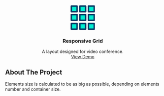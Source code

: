 
<p align="center">
  <a href="https://july-.github.io/grid-for-videoconference/">
    <img src="src/images/grid.svg" alt="Logo" width="80" height="80">
  </a>

  <h3 align="center">Responsive Grid</h3>

  <p align="center">
    A layout designed for video conference.  
    <br />
    <a href="https://july-.github.io/grid-for-videoconference/">View Demo</a>
  </p>
</p>


<!-- ABOUT THE PROJECT -->
## About The Project

Elements size is calculated to be as big as possible, depending on elements number and container size.

